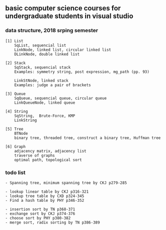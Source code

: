 ## basic computer science courses for undergraduate students in visual studio

### data structure, 2018 srping semester
	[1] List
		SqList, sequencial list
		LinkNode, linked list, circular linked list
		DLinkNode, double linked list

	[2] Stack
		SqStack, sequencial stack
		Examples: symmetry string, post expression, mg_path (pp. 93)

		LinkStNode, linked stack
		Examples: judge a pair of brackets

	[3] Queue
		SqQueue, sequencial queue, circular queue
		LinkQueueNode, linked queue

	[4] String
	    SqString,  Brute-Force, KMP
		LinkString

	[5] Tree
		BTNode
		binary tree, threaded tree, construct a binary tree, Huffman tree

	[6] Graph
	    adjacency matrix, adjacency list
		traverse of graphs
		optimal path, topological sort
	



### todo list
	
	- Spanning tree, minimum spanning tree by CKJ p279-285

	- lookup linear table by CKJ p316-321
	- lookup tree table by CXD p324-345
	- Find a hash table by PHY p346-352

	- insertion sort by TN p368-371
	- exchange sort by CKJ p374-376
	- choose sort by PHY p380-382
	- merge sort, radix sorting by TN p386-389
